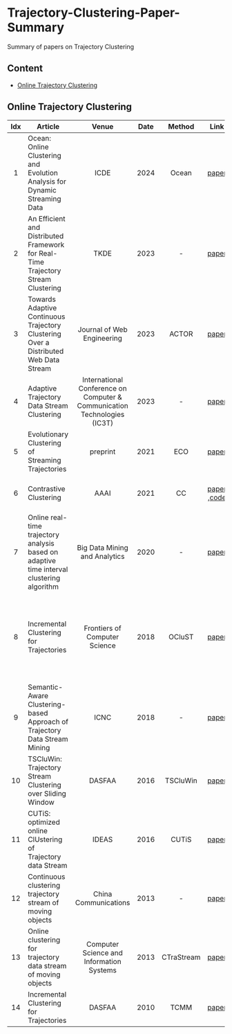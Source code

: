 # Trajectory-Clustering-Paper-Summary
Summary of papers on Trajectory Clustering
## Content
- [Online Trajectory Clustering](#Online-Trajectory-Clustering)

## Online Trajectory Clustering

| Idx | Article | Venue | Date | Method | Link | Note |
|:-------:|-------|:-------:|:-------:|:-------:|:-------:|-------|
|1| Ocean: Online Clustering and Evolution Analysis for Dynamic Streaming Data | ICDE | 2024 | Ocean | [paper](https://ieeexplore.ieee.org/abstract/document/10598139) | - |
|2| An Efficient and Distributed Framework for Real-Time Trajectory Stream Clustering | TKDE | 2023 | - | [paper](https://ieeexplore.ieee.org/abstract/document/10239520) | - |
|3| Towards Adaptive Continuous Trajectory Clustering Over a Distributed Web Data Stream | Journal of Web Engineering | 2023 | ACTOR | [paper](https://ieeexplore.ieee.org/abstract/document/10261474) | - |
|4| Adaptive Trajectory Data Stream Clustering | International Conference on Computer & Communication Technologies (IC3T) | 2023 | - | [paper](https://link.springer.com/chapter/10.1007/978-981-99-9707-7_23) | - |
|5| Evolutionary Clustering of Streaming Trajectories | preprint | 2021 | ECO | [paper](https://arxiv.org/abs/2109.11609) | - |
|6| Contrastive Clustering | AAAI | 2021 | CC | [paper](https://arxiv.org/abs/2009.09687) ,[code](https://github.com/Yunfan-Li/Contrastive-Clustering) | An online clutering method |
|7| Online real-time trajectory analysis based on adaptive time interval clustering algorithm | Big Data Mining and Analytics | 2020 | - | [paper](https://ieeexplore.ieee.org/abstract/document/9007874) | - |
|8| Incremental Clustering for Trajectories | Frontiers of Computer Science | 2018 | OCluST | [paper](https://link.springer.com/article/10.1007/s11704-017-6325-0) | The author is the same as that of `TSCluWin`, and the method is similar to it. |
|9| Semantic-Aware Clustering-based Approach of Trajectory Data Stream Mining | ICNC | 2018 | - | [paper](https://ieeexplore.ieee.org/abstract/document/8390371) |
|10| TSCluWin: Trajectory Stream Clustering over Sliding Window | DASFAA | 2016 | TSCluWin | [paper](https://link.springer.com/chapter/10.1007/978-3-319-32049-6_9) |
|11| CUTiS: optimized online ClUstering of Trajectory data Stream | IDEAS | 2016 | CUTiS | [paper](https://dl.acm.org/doi/abs/10.1145/2938503.2938516) |
|12| Continuous clustering trajectory stream of moving objects | China Communications | 2013 | - | [paper](https://ieeexplore.ieee.org/abstract/document/6623510) |
|13| Online clustering for trajectory data stream of moving objects | Computer Science and Information Systems | 2013 | CTraStream | [paper](https://doiserbia.nb.rs/img/doi/1820-0214/2013/1820-02141300049Y.pdf) | 
|14| Incremental Clustering for Trajectories | DASFAA | 2010 | TCMM | [paper](https://link.springer.com/chapter/10.1007/978-3-642-12098-5_3) |
